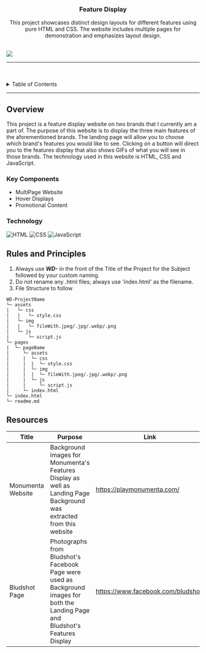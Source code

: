 <a name="readme-top">

<br/>

<br />
<div align="center">
  <a href="https://github.com/Leiyamm">
  </a>
  <h3 align="center">Feature Display</h3>
</div>
<div align="center">
  This project showcases distinct design layouts for different features using pure HTML and CSS. The website includes multiple pages for demonstration and emphasizes layout design.
</div>

<br />

![](https://visit-counter.vercel.app/counter.png?page=zyx-0314/WD-Template-Project)

---

<br />
<br />

<!-- TODO: If you want to add more layers for your readme -->
<details>
  <summary>Table of Contents</summary>
  <ol>
    <li>
      <a href="#overview">Overview</a>
      <ol>
        <li>
          <a href="#key-components">Key Components</a>
        </li>
        <li>
          <a href="#technology">Technology</a>
        </li>
      </ol>
    </li>
    <li>
      <a href="#rules-and-principles">Rules and Principles</a>
    </li>
    <li>
      <a href="#resources">Resources</a>
    </li>
  </ol>
</details>

---

## Overview
This project is a feature display website on two brands that I currently am a part of. The purpose of this website is to display the three main features of the aforementioned brands. The landing page will allow you to choose which brand's features you would like to see. Clicking on a button will direct you to the features display that also shows GIFs of what you will see in those brands. The technology used in this website is HTML, CSS and JavaScript.

### Key Components
- MultiPage Website
- Hover Displays
- Promotional Content

### Technology
![HTML](https://img.shields.io/badge/HTML-E34F26?style=for-the-badge&logo=html5&logoColor=white)
![CSS](https://img.shields.io/badge/CSS-1572B6?style=for-the-badge&logo=css3&logoColor=white)
![JavaScript](https://img.shields.io/badge/JavaScript-F7DF1E?style=for-the-badge&logo=javascript&logoColor=white)

## Rules and Principles
1. Always use ***WD-*** in the front of the Title of the Project for the Subject followed by your custom naming.
2. Do not rename any .html files; always use 'index.html' as the filename.
3. File Structure to follow

```
WD-ProjectName
└─ assets
|   └─ css
|   |   └─ style.css
|   └─ img
|   |   └─ fileWith.jpeg/.jpg/.webp/.png
|   └─ js
|       └─ script.js
└─ pages
|  └─ pageName
|     └─ assets
|     |  └─ css
|     |  |  └─ style.css
|     |  └─ img
|     |  |  └─ fileWith.jpeg/.jpg/.webp/.png
|     |  └─ js
|     |     └─ script.js
|     └─ index.html
└─ index.html
└─ readme.md
```

## Resources

| Title | Purpose | Link |
|-|-|-|
| Monumenta Website | Background images for Monumenta's Features Display as well as Landing Page Background was extracted from this website | https://playmonumenta.com/ |
| Bludshot Page | Photographs from Bludshot's Facebook Page were used as Background images for both the Landing Page and Bludshot's Features Display | https://www.facebook.com/bludshott |
